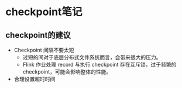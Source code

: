 # checkpoint笔记

## checkpoint的建议

- Checkpoint 间隔不要太短
    - 过短的间对于底层分布式文件系统而言，会带来很大的压力。
    - Flink 作业处理 record 与执行 checkpoint 存在互斥锁，过于频繁的checkpoint，可能会影响整体的性能。
- 合理设置超时时间